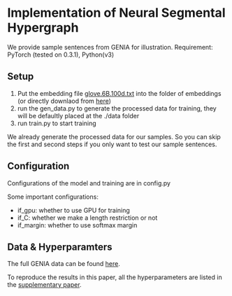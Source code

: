 # Implementation of Neural Segmental Hypergraph


We provide sample sentences from GENIA for illustration.
Requirement: PyTorch (tested on 0.3.1), Python(v3)

## Setup

1. Put the embedding file [glove.6B.100d.txt](https://nlp.stanford.edu/projects/glove/) into the folder of embeddings (or directly downlaod from [here](https://drive.google.com/open?id=1qDmFF0bUKHt5GpANj7jCUmDXgq50QJKw))
2. run the gen_data.py to generate the processed data for training, they will be defaultly placed at the ./data folder
3. run train.py to start training

We already generate the processed data for our samples. So you can skip the first and second steps if you only want to test our sample sentences. 

## Configuration

Configurations of the model and training are in config.py

Some important configurations:

* if\_gpu: whether to use GPU for training
* if\_C: whether we make a length restriction or not
* if\_margin: whether to use softmax margin


## Data & Hyperparamters

The full GENIA data can be found [here](https://gitlab.com/sutd_nlp/overlapping_mentions/tree/master/data/GENIA). 

To reproduce the results in this paper, all the hyperparameters are listed in the [supplementary paper](http://www.statnlp.org/research/ie/emnlp2018-semi-supp.pdf).
